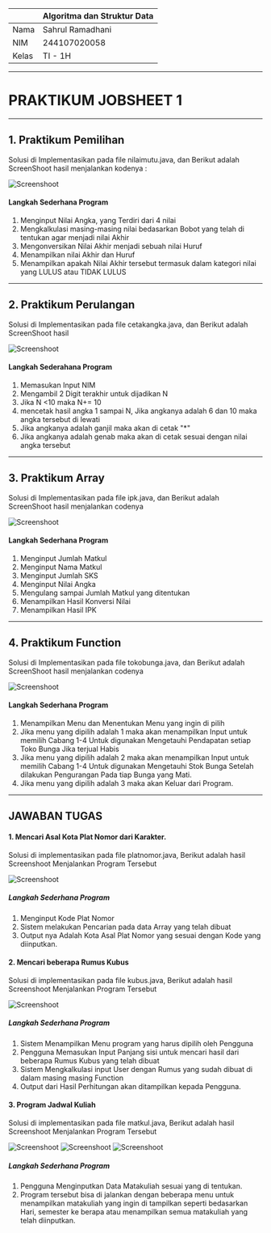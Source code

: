 |  | Algoritma dan Struktur Data |
|--|--|
| Nama |  Sahrul Ramadhani|
| NIM |  244107020058|
| Kelas | TI - 1H |
---

# PRAKTIKUM JOBSHEET 1
---
## 1. Praktikum Pemilihan
Solusi di Implementasikan pada file nilaimutu.java, dan Berikut adalah ScreenShoot hasil menjalankan kodenya : 

![Screenshoot](img/nilaimutu.png)

#### Langkah Sederhana Program
1. Menginput Nilai Angka, yang Terdiri dari 4 nilai
2. Mengkalkulasi masing-masing nilai bedasarkan Bobot yang telah di tentukan agar menjadi nilai Akhir
3. Mengonversikan Nilai Akhir menjadi sebuah nilai Huruf
4. Menampilkan nilai Akhir dan Huruf
5. Menampilkan apakah Nilai Akhir tersebut termasuk dalam kategori nilai yang LULUS atau TIDAK LULUS
---
## 2. Praktikum Perulangan
Solusi di Implementasikan pada file cetakangka.java, dan Berikut adalah ScreenShoot hasil

![Screenshoot](img/cetakangka.png)

#### Langkah Sederahana Program
1. Memasukan Input NIM
2. Mengambil 2 Digit terakhir untuk dijadikan N
3. Jika N <10 maka N+= 10
4. mencetak hasil angka 1 sampai N, Jika angkanya adalah 6 dan 10 maka angka tersebut di lewati
5. Jika angkanya adalah ganjil maka akan di cetak "*"
6. Jika angkanya adalah genab maka akan di cetak sesuai dengan nilai angka tersebut

---

## 3. Praktikum Array
Solusi di Implementasikan pada file ipk.java, dan Berikut adalah ScreenShoot hasil menjalankan codenya

![Screenshoot](img/ipkhasil.png)

#### Langkah Sederhana Program
1. Menginput Jumlah Matkul
2. Menginput Nama Matkul
3. Menginput Jumlah SKS
4. Menginput Nilai Angka
5. Mengulang sampai Jumlah Matkul yang ditentukan
6. Menampilkan Hasil Konversi Nilai
7. Menampilkan Hasil IPK

---

## 4. Praktikum Function
Solusi di Implementasikan pada file tokobunga.java, dan Berikut adalah ScreenShoot hasil menjalankan codenya

![Screenshoot](img/tokobunga.png)

#### Langkah Sederhana Program
1. Menampilkan Menu dan Menentukan Menu yang ingin di pilih
2. Jika menu yang dipilih adalah 1 maka akan menampilkan Input untuk memilih Cabang 1-4 Untuk digunakan Mengetauhi Pendapatan setiap Toko Bunga Jika terjual Habis
3. Jika menu yang dipilih adalah 2 maka akan menampilkan Input untuk memilih Cabang 1-4 Untuk digunakan Mengetauhi Stok Bunga Setelah dilakukan Pengurangan Pada tiap Bunga yang Mati.
4. Jika menu yang dipilih adalah 3 maka akan Keluar dari Program.

---

## JAWABAN TUGAS

#### 1. Mencari Asal Kota Plat Nomor dari Karakter. 
Solusi di implementasikan pada file platnomor.java, Berikut adalah hasil Screenshoot Menjalankan Program Tersebut

![Screenshoot](img/platnomor.png)

##### Langkah Sederhana Program
1. Menginput Kode Plat Nomor
2. Sistem melakukan Pencarian pada data Array yang telah dibuat
3. Output nya Adalah Kota Asal Plat Nomor yang sesuai dengan Kode yang diinputkan.

#### 2. Mencari beberapa Rumus Kubus
Solusi di implementasikan pada file kubus.java, Berikut adalah hasil Screenshoot Menjalankan Program Tersebut

![Screenshoot](img/hitungkubus.png)

##### Langkah Sederhana Program
1. Sistem Menampilkan Menu program yang harus dipilih oleh Pengguna
2. Pengguna Memasukan Input Panjang sisi untuk mencari hasil dari beberapa Rumus Kubus yang telah dibuat
3. Sistem Mengkalkulasi input User dengan Rumus yang sudah dibuat di dalam masing masing Function
4. Output dari Hasil Perhitungan akan ditampilkan kepada Pengguna.

#### 3. Program Jadwal Kuliah
Solusi di implementasikan pada file matkul.java, Berikut adalah hasil Screenshoot Menjalankan Program Tersebut

![Screenshoot](img/1.png)
![Screenshoot](img/2.png)
![Screenshoot](img/3.png)

##### Langkah Sederhana Program
1. Pengguna Menginputkan Data Matakuliah sesuai yang di tentukan.
2. Program tersebut bisa di jalankan dengan beberapa menu untuk menampilkan matakuliah yang ingin di tampilkan seperti bedasarkan Hari, semester ke berapa atau menampilkan semua matakuliah yang telah diinputkan.
